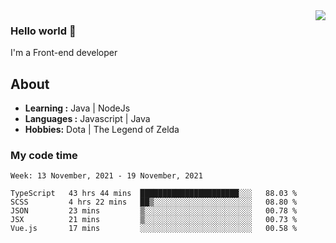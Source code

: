 <img align='right' src="https://github-readme-stats.vercel.app/api?username=jumodada&show_icons=true&theme=vue">

### Hello world 👋

I'm a Front-end developer 
    
## About
-  **Learning :** Java | NodeJs
-  **Languages :** Javascript | Java
-  **Hobbies:** Dota | The Legend of Zelda

### My code time

<!--START_SECTION:waka-->
```text
Week: 13 November, 2021 - 19 November, 2021

TypeScript   43 hrs 44 mins  ██████████████████████░░░   88.03 % 
SCSS         4 hrs 22 mins   ██▒░░░░░░░░░░░░░░░░░░░░░░   08.80 % 
JSON         23 mins         ▒░░░░░░░░░░░░░░░░░░░░░░░░   00.78 % 
JSX          21 mins         ▒░░░░░░░░░░░░░░░░░░░░░░░░   00.73 % 
Vue.js       17 mins         ░░░░░░░░░░░░░░░░░░░░░░░░░   00.58 % 
```
<!--END_SECTION:waka-->
